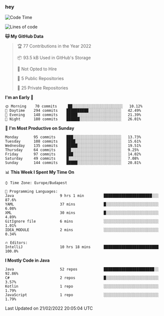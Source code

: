 ### hey

<!--START_SECTION:waka-->
![Code Time](http://img.shields.io/badge/Code%20Time-569%20hrs%2037%20mins-blue)

![Lines of code](https://img.shields.io/badge/From%20Hello%20World%20I%27ve%20Written-445%20Thousand%20lines%20of%20code-blue)

**🐱 My GitHub Data** 

> 🏆 77 Contributions in the Year 2022
 > 
> 📦 93.5 kB Used in GitHub's Storage 
 > 
> 🚫 Not Opted to Hire
 > 
> 📜 5 Public Repositories 
 > 
> 🔑 25 Private Repositories  
 > 
**I'm an Early 🐤** 

```text
🌞 Morning    70 commits     ██░░░░░░░░░░░░░░░░░░░░░░░   10.12% 
🌆 Daytime    294 commits    ██████████░░░░░░░░░░░░░░░   42.49% 
🌃 Evening    148 commits    █████░░░░░░░░░░░░░░░░░░░░   21.39% 
🌙 Night      180 commits    ██████░░░░░░░░░░░░░░░░░░░   26.01%

```
📅 **I'm Most Productive on Sunday** 

```text
Monday       95 commits     ███░░░░░░░░░░░░░░░░░░░░░░   13.73% 
Tuesday      108 commits    ████░░░░░░░░░░░░░░░░░░░░░   15.61% 
Wednesday    135 commits    █████░░░░░░░░░░░░░░░░░░░░   19.51% 
Thursday     64 commits     ██░░░░░░░░░░░░░░░░░░░░░░░   9.25% 
Friday       97 commits     ███░░░░░░░░░░░░░░░░░░░░░░   14.02% 
Saturday     49 commits     █░░░░░░░░░░░░░░░░░░░░░░░░   7.08% 
Sunday       144 commits    █████░░░░░░░░░░░░░░░░░░░░   20.81%

```


📊 **This Week I Spent My Time On** 

```text
⌚︎ Time Zone: Europe/Budapest

💬 Programming Languages: 
Java                     9 hrs 1 min         ██████████████████████░░░   87.6% 
YAML                     37 mins             █░░░░░░░░░░░░░░░░░░░░░░░░   6.08% 
XML                      30 mins             █░░░░░░░░░░░░░░░░░░░░░░░░   4.89% 
GitIgnore file           6 mins              ░░░░░░░░░░░░░░░░░░░░░░░░░   1.01% 
IDEA_MODULE              2 mins              ░░░░░░░░░░░░░░░░░░░░░░░░░   0.34%

🔥 Editors: 
IntelliJ                 10 hrs 18 mins      █████████████████████████   100.0%

```

**I Mostly Code in Java** 

```text
Java                     52 repos            ███████████████████████░░   92.86% 
C#                       2 repos             █░░░░░░░░░░░░░░░░░░░░░░░░   3.57% 
Kotlin                   1 repo              ░░░░░░░░░░░░░░░░░░░░░░░░░   1.79% 
JavaScript               1 repo              ░░░░░░░░░░░░░░░░░░░░░░░░░   1.79%

```



 Last Updated on 21/02/2022 20:05:04 UTC
<!--END_SECTION:waka-->
